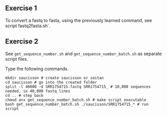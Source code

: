 ## Exercise 1

To convert a fastq to fasta, using the previously learned command, see script fastq2fasta.sh`. 

## Exercise 2

See `get_sequence_number.sh` and `get_sequence_number_batch.sh` as separate script files. 

Type the following commands. 
```
mkdir saucisson # create saucisson or seitan
cd saucisson # go into the created folder
split -l 40000 -d SRR1754715.fastq SRR1754715_ # 10,000 sequences needed, ie 40,000 fastq lines
cd .. # step back
chmod a+x get_sequence_number_batch.sh # make script executable
bash get_sequence_number_batch.sh ./saucisson/SRR1754715_* # run script

